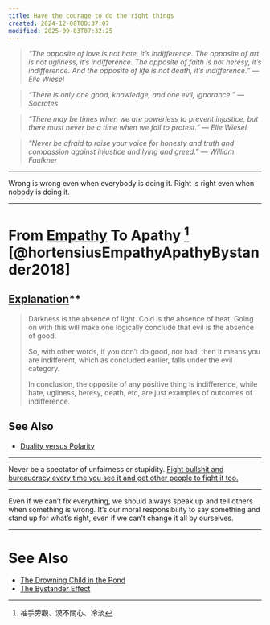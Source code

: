 ```yaml
---
title: Have the courage to do the right things
created: 2024-12-08T00:37:07
modified: 2025-09-03T07:32:25
---
```


> _“The opposite of love is not hate, it’s indifference. The opposite of art is not ugliness, it’s indifference. The opposite of faith is not heresy, it’s indifference. And the opposite of life is not death, it’s indifference.” — Elie Wiesel_

> _“There is only one good, knowledge, and one evil, ignorance.” — Socrates_

> _“There may be times when we are powerless to prevent injustice, but there must never be a time when we fail to protest.” ― Elie Wiesel_

> _“Never be afraid to raise your voice for honesty and truth and compassion against injustice and lying and greed.” — William Faulkner_

---

Wrong is wrong even when everybody is doing it. Right is right even when nobody is doing it.

---

# From [Empathy](Empathy.md) To Apathy [^1] [@hortensiusEmpathyApathyBystander2018]

## [Explanation](https://www.reddit.com/r/quotes/comments/9vhxto/the_opposite_of_love_is_not_hate_its_indifference/)**

> Darkness is the absence of light. Cold is the absence of heat. Going on with this will make one logically conclude that evil is the absence of good.
>
> So, with other words, if you don’t do good, nor bad, then it means you are indifferent, which as concluded earlier, falls under the evil category.
>
> In conclusion, the opposite of any positive thing is indifference, while hate, ugliness, heresy, death, etc, are just examples of outcomes of indifference.

## See Also

* [Duality versus Polarity](Duality%20versus%20Polarity.md)

---

Never be a spectator of unfairness or stupidity. [Fight bullshit and bureaucracy every time you see it and get other people to fight it too.](https://blog.samaltman.com/what-i-wish-someone-had-told-me)

---

Even if we can’t fix everything, we should always speak up and tell others when something is wrong. It’s our moral responsibility to say something and stand up for what’s right, even if we can’t change it all by ourselves.

---

# See Also

* [The Drowning Child in the Pond](The%20Drowning%20Child%20in%20the%20Pond.md)
* [The Bystander Effect](The%20Bystander%20Effect.md)

[^1]: 袖手旁觀、漠不關心、冷淡
